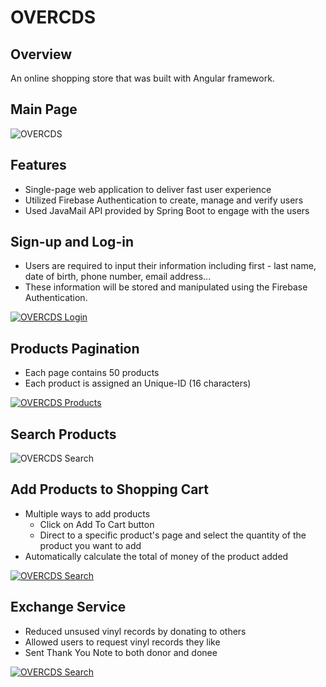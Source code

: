 # OVERCDS


## Overview

An online shopping store that was built with Angular framework.

## Main Page

![OVERCDS](https://github.com/jtrinh21/OverCDs/blob/master/FrontPageOverCDS.gif)


## Features

- Single-page web application to deliver fast user experience
- Utilized Firebase Authentication to create, manage and verify users
- Used JavaMail API provided by Spring Boot to engage with the users

## Sign-up and Log-in

* Users are required to input their information including first - last name, 
date of birth, phone number, email address...
* These information will be stored  and manipulated using the Firebase Authentication.


[![OVERCDS Login](https://github.com/jtrinh21/OverCDs/blob/master/OVERCDSSignupLogin.gif)](https://www.youtube.com/watch?v=0r4EhKT0CuA)


## Products Pagination 

- Each page contains 50 products
- Each product is assigned an Unique-ID (16 characters)

[![OVERCDS Products](https://github.com/jtrinh21/OverCDs/blob/master/OVERCDSProduct.gif)](https://www.youtube.com/watch?v=cHWh4Kb5WGE)

## Search Products

![OVERCDS Search](https://github.com/jtrinh21/OverCDs/blob/master/OVERCDSSearch.gif)

## Add Products to Shopping Cart

- Multiple ways to add products
  - Click on Add To Cart button
  - Direct to a specific product's page and select the quantity of the product you want to add
- Automatically calculate the total of money of the product added
  
  
[![OVERCDS Search](https://github.com/jtrinh21/OverCDs/blob/master/OVERCDSAddProducts.gif)](https://www.youtube.com/watch?v=Ieg6yzTduVI)

## Exchange Service

- Reduced unsused vinyl records by donating to others
- Allowed users to request vinyl records they like
- Sent Thank You Note to both donor and donee

[![OVERCDS Search](https://github.com/jtrinh21/OverCDs/blob/master/OVERCDSResult.gif)](https://www.youtube.com/watch?v=Ieg6yzTduVI)

